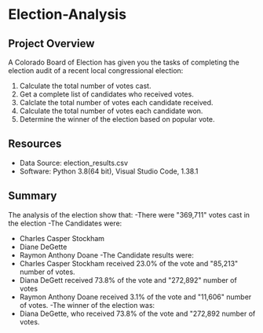# Election-Analysis

## Project Overview
A Colorado Board of Election has given you the tasks of completing the election audit of a recent local congressional election:

1. Calculate the total number of votes cast.
2. Get a complete list of candidates who received votes.
3. Calclate the total number of votes each candidate received.
4. Calculate the total number of votes each candidate won.
5. Determine the winner of the election based on popular vote.

## Resources
- Data Source: election_results.csv
- Software: Python 3.8(64 bit), Visual Studio Code, 1.38.1

## Summary
The analysis of the election show that:
-There were "369,711" votes cast in the election
-The Candidates were:
  - Charles Casper Stockham
  - Diane DeGette
  - Raymon Anthony Doane
-The Candidate results were:
  - Charles Casper Stockham received 23.0% of the vote and "85,213" number of votes.
  - Diana DeGett received 73.8% of the vote and "272,892" number of votes
  - Raymon Anthony Doane received 3.1% of the vote and "11,606" number of votes.
-The winner of the election was:
  - Diana DeGette, who received 73.8% of the vote and "272,892 number of votes.
